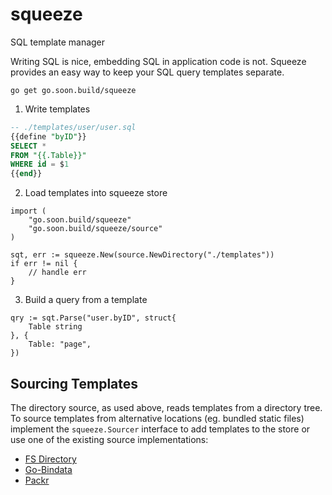 # squeeze
SQL template manager

Writing SQL is nice, embedding SQL in application code is not. Squeeze
provides an easy way to keep your SQL query templates separate.

```
go get go.soon.build/squeeze
```

1. Write templates
```sql
-- ./templates/user/user.sql
{{define "byID"}}
SELECT *
FROM "{{.Table}}"
WHERE id = $1
{{end}}
```
2. Load templates into squeeze store
```golang
import (
    "go.soon.build/squeeze"
    "go.soon.build/squeeze/source"
)

sqt, err := squeeze.New(source.NewDirectory("./templates"))
if err != nil {
    // handle err
}
```
3. Build a query from a template
```golang
qry := sqt.Parse("user.byID", struct{
    Table string
}, {
    Table: "page",
})
```

## Sourcing Templates

The directory source, as used above, reads templates from a directory tree.
To source templates from alternative locations (eg. bundled static files)
implement the `squeeze.Sourcer` interface to add templates to the store or
use one of the existing source implementations:

 - [FS Directory](https://github.com/thisissoon/squeeze/blob/master/source/directory.go)
 - [Go-Bindata](https://github.com/thisissoon/squeeze/blob/master/source/bindata.go)
 - [Packr](https://github.com/thisissoon/squeeze/blob/master/source/packr.go)
